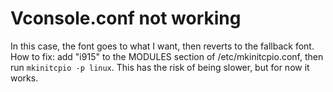 # Vconsole.conf not working

In this case, the font goes to what I want, then reverts to the fallback font.
How to fix: add "i915" to the MODULES section of /etc/mkinitcpio.conf, then run
```mkinitcpio -p linux```.
This has the risk of being slower, but for now it works.
